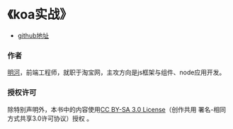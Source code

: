 《koa实战》
===

* [github地址](https://github.com/minghe/koa-book)

### 作者

[明河](https://github.com/minghe)，前端工程师，就职于淘宝网，主攻方向是js框架与组件、node应用开发。

### 授权许可

除特别声明外，本书中的内容使用[CC BY-SA 3.0 License](http://creativecommons.org/licenses/by-sa/3.0/)（创作共用 署名-相同方式共享3.0许可协议）授权 。



